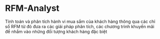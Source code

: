 # RFM-Analyst
Tính toán và phân tích hành vi mua sắm của khách hàng thông qua các chỉ số RFM từ đó đưa ra các giải pháp phân tích, các chương trình khuyến mãi để nhắm vào những đối tượng khách hàng đặc biệt

